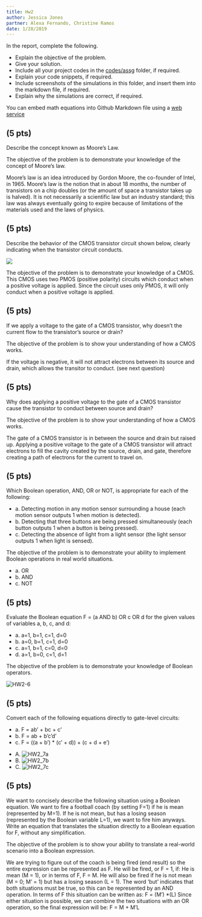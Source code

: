```yaml
---
title: Hw2
author: Jessica Jones
partner: Alexa Fernando, Christine Ramos
date: 1/28/2019
---
```


In the report, complete the following.
- Explain the objective of the problem.
- Give your solution.
- Include all your project codes in the [codes/assg](../../codes/assg) folder,
  if required.
- Explain your code snippets, if required.
- Include screenshots of the simulations in this folder, and insert them into
  the markdown file, if required.
- Explain why the simulations are correct, if required.

You can embed math equations into Github Markdown file using a [web service](https://www.codecogs.com/latex/eqneditor.php)

## (5 pts)
Describe the concept known as Moore’s Law.

The objective of the problem is to demonstrate your knowledge of the concept of Moore’s law.

Moore’s law is an idea introduced by Gordon Moore, the co-founder of Intel, in 1965. Moore’s law is the notion that in about 18 months, the number of transistors on a chip doubles (or the amount of space a transistor takes up is halved). It is not necessarily a scientific law but an industry standard; this law was always eventually going to expire because of limitations of the materials used and the laws of physics. 

## (5 pts)
Describe the behavior of the CMOS transistor
circuit shown below, clearly indicating
when the transistor circuit conducts.

![](figures/problem_2.png)

The objective of the problem is to demonstrate your knowledge of a CMOS.
This CMOS uses two PMOS (positive polarity) circuits which conduct when a positive voltage is applied. Since the circuit uses only PMOS, it will only conduct when a positive voltage is applied.  


## (5 pts)
If we apply a voltage to the gate of a CMOS transistor, why doesn’t the current flow
to the transistor’s source or drain?

The objective of the problem is to show your understanding of how a CMOS works.

If the voltage is negative, it will not attract electrons between its source and drain, which allows the transitor to conduct. (see next question)


## (5 pts)
 Why does applying a positive voltage to the gate of a CMOS transistor cause the
transistor to conduct between source and drain?

The objective of the problem is to show your understanding of how a CMOS works.

The gate of a CMOS transistor is in between the source and drain but raised up. Applying a positive voltage to the gate of a CMOS transistor will attract electrons to fill the cavity created by the source, drain, and gate, therefore creating a path of electrons for the current to travel on. 

## (5 pts)
Which Boolean operation, AND, OR or NOT, is appropriate for each of the following:
- a. Detecting motion in any motion sensor surrounding a house (each motion sensor outputs 1 when motion is detected).
- b. Detecting that three buttons are being pressed simultaneously (each button outputs 1 when a button is being pressed).
- c. Detecting the absence of light from a light sensor (the light sensor outputs 1
when light is sensed).

The objective of the problem is to demonstrate your ability to implement Boolean operations in real world situations. 
- a.	OR
- b.	AND
- c.	NOT

## (5 pts)
Evaluate the Boolean equation F = (a AND b) OR c OR d for the given values of
variables a, b, c, and d:
- a. a=1, b=1, c=1, d=0
- b. a=0, b=1, c=1, d=0
- c. a=1, b=1, c=0, d=0
- d. a=1, b=0, c=1, d=1

The objective of the problem is to demonstrate your knowledge of Boolean operators. 

![HW2-6](https://github.com/ee260-spring-2019/week-03-jessicaj15/blob/master/docs/assg/HW1.PNG)

## (5 pts)
Convert each of the following equations directly to gate-level circuits:
- a. F = ab’ + bc + c’
- b. F = ab + b’c’d’
- c. F = ((a + b’) * (c’ + d)) + (c + d + e’)

* A. ![HW2_7a](https://github.com/ee260-spring-2019/week-03-jessicaj15/blob/master/docs/assg/Hw2a.PNG)
* B. ![HW2_7b](https://github.com/ee260-spring-2019/week-03-jessicaj15/blob/master/docs/assg/Hw2b.PNG)
* C. ![HW2_7c](https://github.com/ee260-spring-2019/week-03-jessicaj15/blob/master/docs/assg/Hw2c.PNG)


## (5 pts)
We want to concisely describe the following situation using a Boolean equation. We
want to fire a football coach (by setting F=1) if he is mean (represented by M=1). If
he is not mean, but has a losing season (represented by the Boolean variable L=1),
we want to fire him anyways. Write an equation that translates the situation directly
to a Boolean equation for F, without any simplification.

The objective of the problem is to show your ability to translate a real-world scenario into a Boolean expression.  

We are trying to figure out of the coach is being fired (end result) so the entire expression can be represented as F. He will be fired, or F = 1, if: He is mean (M = 1), or in terms of F, F = M. 
He will also be fired if he is not mean (M = 0; M’ = 1) but has a losing season (L = 1). The word ‘but’ indicates that both situations must be true, so this can be represented by an AND operation. In terms of F this situation can be written as: F = (M’) *(L)
Since either situation is possible, we can combine the two situations with an OR operation, so the final expression will be: 
F = M + M’L
